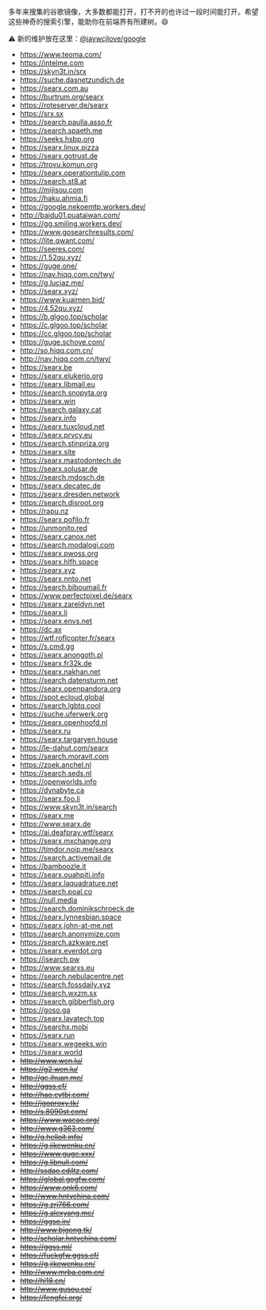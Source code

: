 多年来搜集的谷歌镜像，大多数都能打开，打不开的也许过一段时间能打开。希望这些神奇的搜索引擎，能助你在前端界有所建树。😄

⚠️ 新的维护放在这里：[@jaywcjlove/google](https://github.com/jaywcjlove/google)

- https://www.teoma.com/
- https://intelme.com
- https://skyn3t.in/srx
- https://suche.dasnetzundich.de
- https://searx.com.au
- https://burtrum.org/searx
- https://roteserver.de/searx
- https://srx.sx
- https://search.paulla.asso.fr
- https://search.spaeth.me
- https://seeks.hsbp.org
- https://searx.linux.pizza
- https://searx.gotrust.de
- https://trovu.komun.org
- https://searx.operationtulip.com
- https://search.st8.at
- https://mijisou.com
- https://haku.ahmia.fi
- https://google.nekoemtp.workers.dev/
- http://baidu01.puataiwan.com/
- https://gg.smiling.workers.dev/
- https://www.gosearchresults.com/
- https://lite.qwant.com/
- https://seeres.com/
- https://1.52qu.xyz/
- https://guge.one/
- https://nav.hiqq.com.cn/twy/
- https://g.luciaz.me/
- https://searx.xyz/
- https://www.kuaimen.bid/
- https://4.52qu.xyz/
- https://b.glgoo.top/scholar
- https://c.glgoo.top/scholar
- https://cc.glgoo.top/scholar
- https://guge.schove.com/
- http://so.hiqq.com.cn/
- http://nav.hiqq.com.cn/twy/
- https://searx.be
- https://searx.elukerio.org
- https://searx.libmail.eu
- https://search.snopyta.org
- https://searx.win
- https://search.galaxy.cat
- https://searx.info
- https://searx.tuxcloud.net
- https://searx.prvcy.eu
- https://search.stinpriza.org
- https://searx.site
- https://searx.mastodontech.de
- https://searx.solusar.de
- https://search.mdosch.de
- https://searx.decatec.de
- https://searx.dresden.network
- https://search.disroot.org
- https://rapu.nz
- https://searx.pofilo.fr
- https://unmonito.red
- https://searx.canox.net
- https://search.modalogi.com
- https://searx.pwoss.org
- https://searx.hlfh.space
- https://searx.xyz
- https://searx.nnto.net
- https://search.biboumail.fr
- https://www.perfectpixel.de/searx
- https://searx.zareldyn.net
- https://searx.li
- https://searx.envs.net
- https://dc.ax
- https://wtf.roflcopter.fr/searx
- https://s.cmd.gg
- https://searx.anongoth.pl
- https://searx.fr32k.de
- https://searx.nakhan.net
- https://search.datensturm.net
- https://searx.openpandora.org
- https://spot.ecloud.global
- https://search.lgbtq.cool
- https://suche.uferwerk.org
- https://searx.openhoofd.nl
- https://searx.ru
- https://searx.targaryen.house
- https://le-dahut.com/searx
- https://search.moravit.com
- https://zoek.anchel.nl
- https://search.seds.nl
- https://openworlds.info
- https://dynabyte.ca
- https://searx.foo.li
- https://www.skyn3t.in/search
- https://searx.me
- https://www.searx.de
- https://ai.deafpray.wtf/searx
- https://searx.mxchange.org
- https://timdor.noip.me/searx
- https://search.activemail.de
- https://bamboozle.it
- https://searx.ouahpiti.info
- https://searx.laquadrature.net
- https://search.poal.co
- https://null.media
- https://search.dominikschroeck.de
- https://searx.lynnesbian.space
- https://searx.john-at-me.net
- https://search.anonymize.com
- https://search.azkware.net
- https://searx.everdot.org
- https://jsearch.pw
- https://www.searxs.eu
- https://search.nebulacentre.net
- https://search.fossdaily.xyz
- https://search.wxzm.sx
- https://search.gibberfish.org
- https://goso.ga
- https://searx.lavatech.top
- https://searchx.mobi
- https://searx.run
- https://searx.wegeeks.win
- https://searx.world
- ~~http://www.wen.lu/~~
- ~~https://g2.wen.lu/~~
- ~~http://gc.ihuan.me/~~
- ~~http://ggss.cf/~~
- ~~http://hao.cytbj.com/~~
- ~~http://jgoproxy.tk/~~
- ~~http://s.8090st.com/~~
- ~~https://www.wacao.org/~~
- ~~http://www.g363.com/~~
- ~~http://g.helloit.info/~~
- ~~https://g.jikewenku.cn/~~
- ~~https://www.guge.xxx/~~
- ~~https://g.libnull.com/~~
- ~~http://ssdao.cdjltz.com/~~
- ~~https://global.gogfw.com/~~
- ~~https://www.onk6.com/~~
- ~~http://www.hntvchina.com/~~
- ~~https://g.zrj766.com/~~
- ~~https://g.alexyang.me/~~
- ~~https://ggso.in/~~
- ~~http://www.bjgong.tk/~~
- ~~http://scholar.hntvchina.com/~~
- ~~https://ggss.ml/~~
- ~~https://fuckgfw.ggss.cf/~~
- ~~https://g.jikewenku.cn/~~
- ~~http://www.mrba.com.cn/~~
- ~~http://hi18.cn/~~
- ~~http://www.gusou.co/~~
- ~~https://fengfei.org/~~
